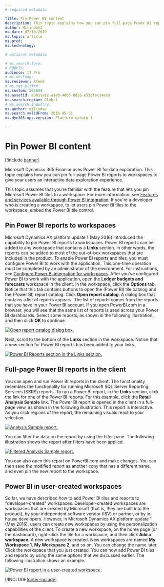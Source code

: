 ```yaml
---
# required metadata

title: Pin Power BI content
description: This topic explains how you can pin full-page Power BI reports to workspaces to give your users an interactive data exploration experience.
author: MilindaV2
ms.date: 07/10/2020
ms.topic: article
ms.prod: 
ms.technology: 

# optional metadata

# ms.search.form: 
# ROBOTS: 
audience: IT Pro
# ms.devlang: 
ms.reviewer: kfend
# ms.tgt_pltfrm: 
ms.custom: 265844
ms.assetid: a0011a12-a1eb-46bd-8d28-e532fec14e09
ms.search.region: Global
# ms.search.industry: 
ms.author: milindav
ms.search.validFrom: 2016-05-31
ms.dyn365.ops.version: Platform update 1

---
```


# Pin Power BI content

[!include [banner](../includes/banner.md)]

Microsoft Dynamics 365 Finance uses Power BI for data exploration. This topic explains how you can pin full-page Power BI reports to workspaces to give your users an interactive data exploration experience.

This topic assumes that you're familiar with the feature that lets you pin Microsoft Power BI tiles to a workspace. For more information, see [Features and services available through Power BI integration](power-bi-integration.md). If you're a developer who is creating a workspace, to let users pin Power BI tiles to the workspace, embed the Power BI tile control.

## Pin Power BI reports to workspaces
Microsoft Dynamics AX platform update 1 (May 2016) introduced the capability to pin Power BI reports to workspaces. Power BI reports can be added to any workspace that contains a **Links** section. In other words, the reports can be added to most of the out-of-box workspaces that are included in the product. To enable Power BI reports and tiles, you must configure Power BI to work with the application. This one-time operation must be completed by an administrator of the environment. For instructions, see [Configure Power BI integration for workspaces](configure-power-bi-integration.md). After you've configured Power BI to work with the application, open the **Ledger budgets and forecasts** workspace in the client. In the workspace, click the **Options** tab. Notice that this tab contains buttons to open the (Power BI) tile catalog and the (Power BI) report catalog. Click **Open report catalog**. A dialog box that contains a list of reports appears. The list of reports comes from the reports that you have in your Power BI account. If you open PowerBI.com in a browser, you will see that the same list of reports is used across your Power BI dashboards. Select some reports, as shown in the following illustration, and then click **OK** to continue.

[![Open report catalog dialog box.](./media/ledger-budgets-workspace-list-of-reports-chosen-1024x570.jpg)](./media/ledger-budgets-workspace-list-of-reports-chosen.jpg)

Next, scroll to the bottom of the **Links** section in the workspace. Notice that a new section for Power BI reports has been added to your links.

[![Power BI Reports section in the Links section.](./media/ledger-budgets-workspace-reports-in-links-section-1024x572.jpg)](./media/ledger-budgets-workspace-reports-in-links-section.jpg)

## Full-page Power BI reports in the client
You can open and run Power BI reports in the client. The functionality resembles the functionality for running Microsoft SQL Server Reporting Services (SSRS) reports. To run a Power BI report, in the **Links** section, click the link for one of the Power BI reports. For this example, click the **Retail Analysis Sample** link. The Power BI report is opened in the client in a full-page view, as shown in the following illustration. This report is interactive. As you click regions of the report, the remaining visuals react to your selection.

[![Analysis Sample report.](./media/retail-analysis-report-full-page-no-filters-1024x573.jpg)](./media/retail-analysis-report-full-page-no-filters.jpg)

You can filter the data on the report by using the filter pane. The following illustration shows the report after filters have been applied.

[![Filtered Analysis Sample report.](./media/retail-analysis-report-full-page-filtered-view-1-1024x571.jpg)](./media/retail-analysis-report-full-page-filtered-view-1.jpg)

You can also open this report on PowerBI.com and make changes. You can then save the modified report as another copy that has a different name, and even pin the new report to the workspace.

## Power BI in user-created workspaces
So far, we have described how to add Power BI tiles and reports to "developer-created" workspaces. Developer-created workspaces are workspaces that are created by Microsoft (that is, they are built into the product), by your independent software vendor (ISV) or partner, or by in-house developers. However, in Microsoft Dynamics AX platform update 1 (May 2016), users can create new workspaces by using the personalization capabilities of the client. To create a new workspace, on the home page (or the dashboard), right-click the tile for a workspace, and then click **Add a workspace**. A new workspace is created. New workspaces are named **My Workspace 1**, **My Workspace 2**, and so on. You can change the name later. Click the workspace that you just created. You can now add Power BI tiles and reports by using the same options that we discussed earlier. The following illustration shows an example.

[![Power BI report in a user-created workspace.](./media/my-workspace-with-tiles-and-reports-1024x584.jpg)](./media/my-workspace-with-tiles-and-reports.jpg)


[!INCLUDE[footer-include](../../../includes/footer-banner.md)]